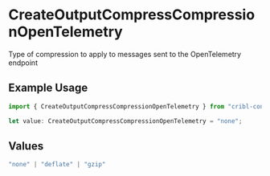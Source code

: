 # CreateOutputCompressCompressionOpenTelemetry

Type of compression to apply to messages sent to the OpenTelemetry endpoint

## Example Usage

```typescript
import { CreateOutputCompressCompressionOpenTelemetry } from "cribl-control-plane/models/operations";

let value: CreateOutputCompressCompressionOpenTelemetry = "none";
```

## Values

```typescript
"none" | "deflate" | "gzip"
```